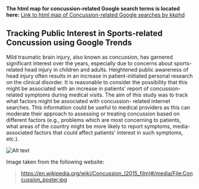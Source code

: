 
**The html map for concussion-related Google search terms is located here:** [Link to html map of Concussion-related Google searches by kkphd](https://bit.ly/3ghv5va)


##  Tracking Public Interest in Sports-related Concussion using Google Trends

Mild traumatic brain injury, also known as concussion, has garnered significant interest over the years, especially
due to concerns about sports-related head injury in children and adults. Heightened public awareness of head injury
often results in an increase in patient-initiated personal research on the clinical disorder. It is reasonable to 
consider the possibility that this might be associated with an increase in patients' report of concussion-related 
symptoms during medical visits. The aim of this study was to track what factors might be associated with concussion-
 related internet searches. This information could be useful to medical providers as this can moderate their approach
  to assessing or treating concussion based on different factors (e.g., problems which are most concerning to patients,
what areas of the country might be more likely to report symptoms, media-associated factors that could affect 
patients' interest in such symptoms, etc.).



 ![Alt text](https://thumbor.forbes.com/thumbor/960x0/https%3A%2F%2Fblogs-images.forbes.com%2Fscottmendelson%2Ffiles%2F2015%2F11%2Fconcussions-banner.jpg)


Image taken from the following website:
> https://en.wikipedia.org/wiki/Concussion_(2015_film)#/media/File:Concussion_poster.jpg